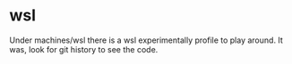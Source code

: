 # wsl

Under machines/wsl there is a wsl experimentally profile to play around. It was,
look for git history to see the code.
